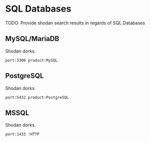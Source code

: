 # SQL Databases

TODO: Provide shodan search results in regards of SQL Databases

## MySQL/MariaDB

Shodan dorks.

```
port:3306 product:MySQL
```

## PostgreSQL

Shodan dorks.

```
port:5432 product:PostgreSQL
```

## MSSQL

Shodan dorks.

```
port:1433 !HTTP
```
